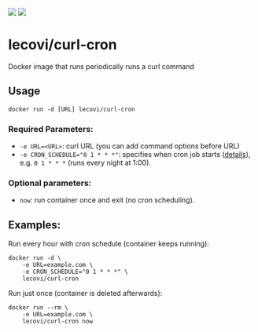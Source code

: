 [![](https://images.microbadger.com/badges/version/lecovi/curl-cron.svg)](https://microbadger.com/images/lecovi/curl-cron "Get your own version badge on microbadger.com")
[![](https://images.microbadger.com/badges/image/lecovi/curl-cron.svg)](https://microbadger.com/images/lecovi/curl-cron "Get your own image badge on microbadger.com")


# lecovi/curl-cron

Docker image that runs periodically runs a curl command

## Usage

    docker run -d [URL] lecovi/curl-cron

### Required Parameters:

* `-e URL=<URL>`: curl URL (you can add command options before URL)
* `-e CRON_SCHEDULE="0 1 * * *"`: specifies when cron job starts ([details](http://en.wikipedia.org/wiki/Cron)), e.g. `0 1 * * *` (runs every night at 1:00).

### Optional parameters:

* `now`: run container once and exit (no cron scheduling).

## Examples:

Run every hour with cron schedule (container keeps running):

    docker run -d \
        -e URL=example.com \
        -e CRON_SCHEDULE="0 1 * * *" \
        lecovi/curl-cron

Run just once (container is deleted afterwards):

    docker run --rm \
        -e URL=example.com \
        lecovi/curl-cron now

